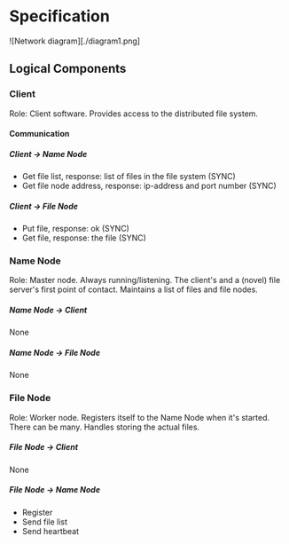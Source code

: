 # Specification

![Network diagram][./diagram1.png]

## Logical Components

### Client

Role: Client software. Provides access to the distributed file system. 

#### Communication

##### Client -> Name Node

* Get file list, response: list of files in the file system (SYNC)
* Get file node address, response: ip-address and port number (SYNC)

##### Client -> File Node

* Put file, response: ok (SYNC)
* Get file, response: the file (SYNC)

### Name Node

Role: Master node. Always running/listening. The client's and a (novel) file server's first point of contact. Maintains a list of files and file nodes.

##### Name Node -> Client

None

##### Name Node -> File Node

None

### File Node

Role: Worker node. Registers itself to the Name Node when it's started. There can be many. Handles storing the actual files. 

##### File Node -> Client

None

##### File Node -> Name Node

* Register
* Send file list
* Send heartbeat


